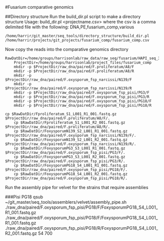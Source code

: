 #Fusarium comparative genomics

##Directory structure
Run the build_dir.pl script to make a directory structure
Usage: build_dir.pl <projectname.csv>
where the csv is a comma delimited file with the following:
DNA,PE,fusarium_comp,various
```
/home/harrir/git_master/seq_tools/directory_structure/build_dir.pl /home/harrir/projects/git_projects/fusarium_comp/fusarium_comp.csv 
```
Now copy the reads into the comparative genomics directory

```
RawDatDir=/home/groups/harrisonlab/raw_data/raw_seq/fusarium/HAPI_seq_3/ 
    ProjectDir=/home/groups/harrisonlab/project_files/fusarium_comp
    mkdir -p $ProjectDir/raw_dna/paired/F.proliferatum/A8/F
    mkdir -p $ProjectDir/raw_dna/paired/F.proliferatum/A8/R
    mkdir -p $ProjectDir/raw_dna/paired/F.oxysporum_fsp_narcissi/N139/F
    mkdir -p $ProjectDir/raw_dna/paired/F.oxysporum_fsp_narcissi/N139/R
    mkdir -p $ProjectDir/raw_dna/paired/F.oxysporum_fsp_pisi/PG3/F
    mkdir -p $ProjectDir/raw_dna/paired/F.oxysporum_fsp_pisi/PG3/R
    mkdir -p $ProjectDir/raw_dna/paired/F.oxysporum_fsp_pisi/PG18/F
    mkdir -p $ProjectDir/raw_dna/paired/F.oxysporum_fsp_pisi/PG18/R

cp $RawDatDir/Fproliferatum_S1_L001_R1_001.fastq.gz $ProjectDir/raw_dna/paired/F.proliferatum/A8/F/.
    cp $RawDatDir/Fproliferatum_S1_L001_R2_001.fastq.gz $ProjectDir/raw_dna/paired/F.proliferatum/A8/R/.
    cp $RawDatDir/FoxysporumN139_S2_L001_R1_001.fastq.gz $ProjectDir/raw_dna/paired/F.oxysporum_fsp_narcissi/N139/F/.
    cp $RawDatDir/FoxysporumN139_S2_L001_R2_001.fastq.gz $ProjectDir/raw_dna/paired/F.oxysporum_fsp_narcissi/N139/R/.
    cp $RawDatDir/FoxysporumPG3_S3_L001_R1_001.fastq.gz $ProjectDir/raw_dna/paired/F.oxysporum_fsp_pisi/PG3/F/.
    cp $RawDatDir/FoxysporumPG3_S3_L001_R2_001.fastq.gz $ProjectDir/raw_dna/paired/F.oxysporum_fsp_pisi/PG3/R/.
    cp $RawDatDir/FoxysporumPG18_S4_L001_R1_001.fastq.gz $ProjectDir/raw_dna/paired/F.oxysporum_fsp_pisi/PG18/F/.
    cp $RawDatDir/FoxysporumPG18_S4_L001_R2_001.fastq.gz $ProjectDir/raw_dna/paired/F.oxysporum_fsp_pisi/PG18/R/.
```

Run the assembly pipe for velvet for the strains that require assemblies

###Pisi PG18
qsub ~/git_master/seq_tools/assemblers/velvet/assembly_pipe.sh ./raw_dna/paired/F.oxysporum_fsp_pisi/PG18/F/FoxysporumPG18_S4_L001_R1_001.fastq.gz ./raw_dna/paired/F.oxysporum_fsp_pisi/PG18/F/FoxysporumPG18_S4_L001_R1_001.fastq.gz ./raw_dna/paired/F.oxysporum_fsp_pisi/PG18/R/FoxysporumPG18_S4_L001_R2_001.fastq.gz 54 700
